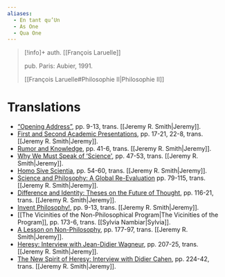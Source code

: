 ```yaml
---
aliases:
  - En tant qu’Un
  - As One
  - Qua One
---
```

>[!info]+
>auth. [[François Laruelle]]
>
>pub. Paris: Aubier, 1991.
>
>[[François Laruelle#Philosophie II|Philosophie II]]

# Translations
* [“Opening Address”](https://endemictheory.wordpress.com/2021/05/25/translation-of-francois-laruelle-opening-address-from-en-tant-quun-1991/), pp. 9-13, trans. [[Jeremy R. Smith|Jeremy]].
* [First and Second Academic Presentations](https://endemictheory.wordpress.com/2021/01/02/translation-of-francois-laruelles-first-and-second-academic-presentations/), pp. 17-21, 22-8, trans. [[Jeremy R. Smith|Jeremy]].
* [Rumor and Knowledge](https://endemictheory.wordpress.com/2023/05/28/translation-of-francois-laruelle-rumor-and-knowledge-from-en-tant-quun-1991/),  pp. 41-6, trans. [[Jeremy R. Smith|Jeremy]].
* [Why We Must Speak of ‘Science'](https://endemictheory.wordpress.com/2021/03/16/translation-of-francois-laruelle-why-we-must-speak-of-science-from-en-tant-quun/),  pp. 47-53, trans. [[Jeremy R. Smith|Jeremy]].
* [Homo Sive Scientia](https://endemictheory.wordpress.com/2021/03/16/translation-of-francois-laruelle-homo-sive-scientia-from-en-tant-quun/),  pp. 54-60, trans. [[Jeremy R. Smith|Jeremy]].
* [Science and Philosophy: A Global Re-Evaluation](https://endemictheory.wordpress.com/2020/12/27/translation-of-francois-laruelle-science-and-philosophy-a-global-re-evaluation/) pp. 79-115, trans. [[Jeremy R. Smith|Jeremy]].
* [Difference and Identity: Theses on the Future of Thought](https://endemictheory.wordpress.com/2021/08/16/translation-of-francois-laruelle-difference-and-identity-theses-on-the-future-of-thought-in-en-tant-quun-1991/), pp. 116-21, trans. [[Jeremy R. Smith|Jeremy]].
* [Invent Philosophy!](https://endemictheory.wordpress.com/2022/08/21/translation-of-francois-laruelle-invent-philosophy-from-en-tant-quun-1991/),  pp. 9-13, trans. [[Jeremy R. Smith|Jeremy]].
* [[The Vicinities of the Non-Philosophical Program|The Vicinities of the Program]], pp. 173-6, trans. [[Sylvia Nambiar|Sylvia]].
* [A Lesson on Non-Philosophy](https://endemictheory.wordpress.com/2021/09/27/translation-of-francois-laruelle-a-lesson-on-non-philosophy-from-en-tant-quun-1991/),  pp. 177-97, trans. [[Jeremy R. Smith|Jeremy]].
* [Heresy: Interview with Jean-Didier Wagneur](https://endemictheory.wordpress.com/2021/01/07/translation-of-francois-laruelle-heresy-an-interview-with-jean-didier-wagneur/),  pp. 207-25, trans. [[Jeremy R. Smith|Jeremy]].
* [The New Spirit of Heresy: Interview with Didier Cahen](https://endemictheory.wordpress.com/2022/04/24/translation-of-francois-laruelle-the-new-spirit-of-heresy-interview-with-didier-cahen-from-en-tant-quun-1991/),  pp. 224-42, trans. [[Jeremy R. Smith|Jeremy]].